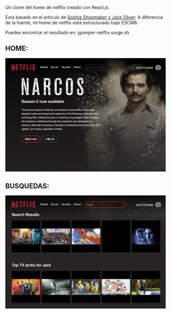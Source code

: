 Un clone del home de netflix creado con React.js.  

Esta basado en el articulo de [Sophia Shoemaker y Jack Oliver](https://www.fullstackreact.com/react-daily-ui/003-landing-page/). A diferencia de la fuente, mi home de netflix está estructurado bajo ESCM6.  

Puedes encontrar el resultado en: jgomper-netflix.surge.sh

## HOME:
<img src="home.PNG" alt="home">

## BUSQUEDAS:
<img src="search.PNG" alt="search">
